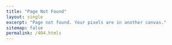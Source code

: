 ```yaml
---
title: "Page Not Found"
layout: single
excerpt: "Page not found. Your pixels are in another canvas."
sitemap: false
permalink: /404.htmls
---
```

